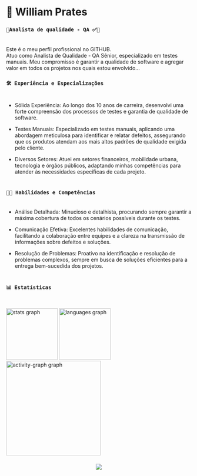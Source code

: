 
# 🧑 William Prates

### **`🐞Analista de qualidade - QA ✅📝`**<br><br>
Este é o meu perfil profissional no GITHUB.<br>
Atuo como Analista de Qualidade - QA Sênior, especializado em testes manuais. Meu compromisso é garantir a qualidade de software e agregar valor em todos os projetos nos quais estou envolvido...

### **`🛠️ Experiência e Especializações`**<br><br>
- Sólida Experiência: Ao longo dos 10 anos de carreira, desenvolvi uma forte compreensão dos processos de testes e garantia de qualidade de software.

- Testes Manuais: Especializado em testes manuais, aplicando uma abordagem meticulosa para identificar e relatar defeitos, assegurando que os produtos atendam aos mais altos padrões de qualidade exigida pelo cliente.

- Diversos Setores: Atuei em setores financeiros, mobilidade urbana, tecnologia e órgãos públicos, adaptando minhas competências para atender às necessidades específicas de cada projeto.<br><br>
### **`🧑‍💻 Habilidades e Competências`**<br><br>
- Análise Detalhada: Minucioso e detalhista, procurando sempre garantir a máxima cobertura de todos os cenários possíveis durante os testes.

- Comunicação Efetiva: Excelentes habilidades de comunicação, facilitando a colaboração entre equipes e a clareza na transmissão de informações sobre defeitos e soluções.
- Resolução de Problemas: Proativo na identificação e resolução de problemas complexos, sempre em busca de soluções eficientes para a entrega bem-sucedida dos projetos.<br><br>

### **`📊 Estatísticas`**<br><br>


<p align="left"></p>

###
<div align="left">
  <img src="https://github-readme-stats.vercel.app/api?username=wprat3s&hide_title=false&hide_rank=false&show_icons=true&include_all_commits=true&count_private=true&disable_animations=false&theme=gruvbox_light&locale=en&hide_border=false&order=1" height="140" alt="stats graph"  />
  <img src="https://github-readme-stats.vercel.app/api/top-langs?username=wprat3s&locale=en&hide_title=false&layout=compact&card_width=320&langs_count=3&theme=gruvbox_light&hide_border=false&order=2" height="140" alt="languages graph"  />
  <img src="https://github-readme-activity-graph.vercel.app/graph?username=wprat3s&radius=16&theme=gotham&area=true&order=5=true&order=5&hide_border=false&hide_title=false" height="257" alt="activity-graph graph"  />
</div>

###
<div align="center">
  <img src="https://profile-counter.glitch.me/wprat3s/count.svg?"  />
</div>

###
